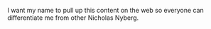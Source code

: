 I want my name to pull up this content on the web so everyone can differentiate me from other Nicholas Nyberg.

